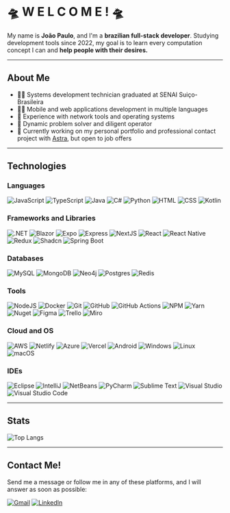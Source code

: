 # 🛸 W E L C O M E ! 🛸

My name is **João Paulo**, and I'm a **brazilian full-stack developer**. Studying development tools since 2022, my goal is to learn every computation concept I can and **help people with their desires.**

---

## About Me

- 👨‍🎓 Systems development technician graduated at SENAI Suiço-Brasileira
- 🧑‍💻 Mobile and web applications development in multiple languages
- 🛜 Experience with network tools and operating systems
- 🦾 Dynamic problem solver and diligent operator
- 💼 Currently working on my personal portfolio and professional contact project with [Astra](https://github.com/astra-software), but open to job offers

---

## Technologies

### **Languages**

![JavaScript](https://img.shields.io/badge/JavaScript-F7DF1E?logo=javascript&logoColor=000)
![TypeScript](https://img.shields.io/badge/TypeScript-3178C6?logo=typescript&logoColor=fff)
![Java](https://img.shields.io/badge/Java-%23ED8B00.svg?logo=openjdk&logoColor=white)
![C#](https://custom-icon-badges.demolab.com/badge/C%23-%23239120.svg?logo=cshrp&logoColor=white)
![Python](https://img.shields.io/badge/Python-3776AB?logo=python&logoColor=fff)
![HTML](https://img.shields.io/badge/HTML-%23E34F26.svg?logo=html5&logoColor=white)
![CSS](https://img.shields.io/badge/CSS-1572B6?logo=css3&logoColor=fff)
![Kotlin](https://img.shields.io/badge/Kotlin-%237F52FF.svg?logo=kotlin&logoColor=white)

### **Frameworks and Libraries**

![.NET](https://img.shields.io/badge/.NET-512BD4?logo=dotnet&logoColor=fff)
![Blazor](https://img.shields.io/badge/Blazor-512BD4?logo=blazor&logoColor=fff)
![Expo](https://img.shields.io/badge/Expo-000020?logo=expo&logoColor=fff)
![Express](https://img.shields.io/badge/Express.js-%23404d59.svg?logo=express&logoColor=%2361DAFB)
![NextJS](https://img.shields.io/badge/Next.js-black?logo=next.js&logoColor=white)
![React](https://img.shields.io/badge/React-%2320232a.svg?logo=react&logoColor=%2361DAFB)
![React Native](https://img.shields.io/badge/React_Native-%2320232a.svg?logo=react&logoColor=%2361DAFB)
![Redux](https://img.shields.io/badge/Redux-764ABC?logo=redux&logoColor=fff)
![Shadcn](https://img.shields.io/badge/shadcn%2Fui-000?logo=shadcnui&logoColor=fff)
![Spring Boot](https://img.shields.io/badge/Spring%20Boot-6DB33F?logo=springboot&logoColor=fff)

### **Databases**

![MySQL](https://img.shields.io/badge/MySQL-4479A1?logo=mysql&logoColor=fff)
![MongoDB](https://img.shields.io/badge/MongoDB-%234ea94b.svg?logo=mongodb&logoColor=white)
![Neo4j](https://img.shields.io/badge/Neo4j-008CC1?logo=neo4j&logoColor=white)
![Postgres](https://img.shields.io/badge/Postgres-%23316192.svg?logo=postgresql&logoColor=white)
![Redis](https://img.shields.io/badge/Redis-%23DD0031.svg?logo=redis&logoColor=white)

### **Tools**

![NodeJS](https://img.shields.io/badge/Node.js-6DA55F?logo=node.js&logoColor=white)
![Docker](https://img.shields.io/badge/Docker-2496ED?logo=docker&logoColor=fff)
![Git](https://img.shields.io/badge/Git-F05032?logo=git&logoColor=fff)
![GitHub](https://img.shields.io/badge/GitHub-%23121011.svg?logo=github&logoColor=white)
![GitHub Actions](https://img.shields.io/badge/GitHub_Actions-2088FF?logo=github-actions&logoColor=white)
![NPM](https://img.shields.io/badge/npm-CB3837?logo=npm&logoColor=fff)
![Yarn](https://img.shields.io/badge/Yarn-2C8EBB?logo=yarn&logoColor=fff)
![Nuget](https://img.shields.io/badge/NuGet-004880?logo=nuget&logoColor=fff)
![Figma](https://img.shields.io/badge/Figma-F24E1E?logo=figma&logoColor=white)
![Trello](https://img.shields.io/badge/Trello-0052CC?logo=trello&logoColor=fff)
![Miro](https://img.shields.io/badge/Miro-050038?logo=miro&logoColor=fff)

### **Cloud and OS**

![AWS](https://img.shields.io/badge/AWS-%23FF9900.svg?logo=amazon-web-services&logoColor=white)
![Netlify](https://img.shields.io/badge/Netlify-%23000000.svg?logo=netlify&logoColor=#00C7B7)
![Azure](https://custom-icon-badges.demolab.com/badge/Microsoft%20Azure-0089D6?logo=msazure&logoColor=white)
![Vercel](https://img.shields.io/badge/Vercel-%23000000.svg?logo=vercel&logoColor=white)
![Android](https://img.shields.io/badge/Android-3DDC84?logo=android&logoColor=white)
![Windows](https://custom-icon-badges.demolab.com/badge/Windows-0078D6?logo=windows11&logoColor=white)
![Linux](https://img.shields.io/badge/Linux-FCC624?logo=linux&logoColor=black)
![macOS](https://img.shields.io/badge/macOS-000000?logo=apple&logoColor=F0F0F0)

### **IDEs**

![Eclipse](https://img.shields.io/badge/Eclipse-FE7A16.svg?logo=Eclipse&logoColor=white)
![IntelliJ](https://img.shields.io/badge/IntelliJIDEA-000000.svg?logo=intellij-idea&logoColor=white)
![NetBeans](https://img.shields.io/badge/NetBeans%20IDE-1B6AC6.svg?logo=apache-netbeans-ide&logoColor=white)
![PyCharm](https://img.shields.io/badge/PyCharm-000?logo=pycharm&logoColor=fff)
![Sublime Text](https://img.shields.io/badge/Sublime%20Text-%23575757.svg?logo=sublime-text&logoColor=important)
![Visual Studio](https://custom-icon-badges.demolab.com/badge/Visual%20Studio-5C2D91.svg?&logo=visual-studio&logoColor=white)
![Visual Studio Code](https://custom-icon-badges.demolab.com/badge/Visual%20Studio%20Code-0078d7.svg?logo=vsc&logoColor=white)

---

## Stats

![Top Langs](https://github-readme-stats.vercel.app/api/top-langs/?username=jpcsantana&layout=compact&langs_count=7&theme=dracula)

---

## Contact Me!

Send me a message or follow me in any of these platforms, and I will answer as soon as possible:

[![Gmail](https://img.shields.io/badge/Gmail-D14836?logo=gmail&logoColor=white)](mailto:jpcsantana401@gmail.com)
[![LinkedIn](https://img.shields.io/badge/Linkedin-%230077B5.svg?logo=linkedin&logoColor=white)](https://www.linkedin.com/in/jpcota/)
